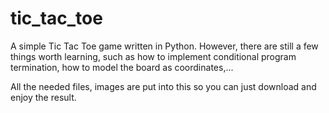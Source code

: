# tic_tac_toe
A simple Tic Tac Toe game written in Python. However, there are still a few things worth learning, such as how to implement conditional program termination, how to model the board as coordinates,...

All the needed files, images are put into this so you can just download and enjoy the result.
